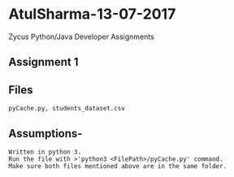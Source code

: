 # AtulSharma-13-07-2017
Zycus Python/Java Developer Assignments


## Assignment 1
## Files 
    pyCache.py, students_dataset.csv
## Assumptions-
    Written in python 3. 
    Run the file with >'python3 <FilePath>/pyCache.py' command. 
    Make sure both files mentioned above are in the same folder.
